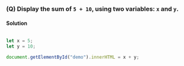 ### (Q) Display the sum of `5 + 10`, using two variables: `x` and `y`.

#### Solution

```javascript

let x = 5;
let y = 10;

document.getElementById("demo").innerHTML = x + y;

```